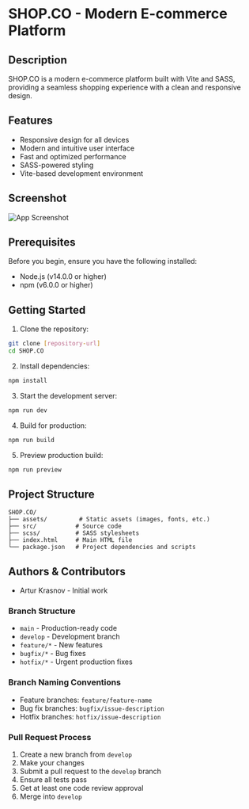 # SHOP.CO - Modern E-commerce Platform

## Description
SHOP.CO is a modern e-commerce platform built with Vite and SASS, providing a seamless shopping experience with a clean and responsive design.

## Features
- Responsive design for all devices
- Modern and intuitive user interface
- Fast and optimized performance
- SASS-powered styling
- Vite-based development environment

## Screenshot
![App Screenshot](./assets/screenshot.png)

## Prerequisites
Before you begin, ensure you have the following installed:
- Node.js (v14.0.0 or higher)
- npm (v6.0.0 or higher)

## Getting Started

1. Clone the repository:
```bash
git clone [repository-url]
cd SHOP.CO
```

2. Install dependencies:
```bash
npm install
```

3. Start the development server:
```bash
npm run dev
```

4. Build for production:
```bash
npm run build
```

5. Preview production build:
```bash
npm run preview
```

## Project Structure
```
SHOP.CO/
├── assets/         # Static assets (images, fonts, etc.)
├── src/           # Source code
├── scss/          # SASS stylesheets
├── index.html     # Main HTML file
└── package.json   # Project dependencies and scripts
```

## Authors & Contributors
- Artur Krasnov - Initial work


### Branch Structure
- `main` - Production-ready code
- `develop` - Development branch
- `feature/*` - New features
- `bugfix/*` - Bug fixes
- `hotfix/*` - Urgent production fixes

### Branch Naming Conventions
- Feature branches: `feature/feature-name`
- Bug fix branches: `bugfix/issue-description`
- Hotfix branches: `hotfix/issue-description`


### Pull Request Process
1. Create a new branch from `develop`
2. Make your changes
3. Submit a pull request to the `develop` branch
4. Ensure all tests pass
5. Get at least one code review approval
6. Merge into `develop`


